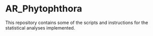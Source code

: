# AR_Phytophthora
This repository contains some of the scripts and instructions for the statistical analyses implemented.
